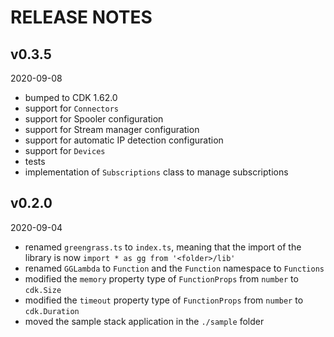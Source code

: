 # RELEASE NOTES

## v0.3.5
2020-09-08
* bumped to CDK 1.62.0
* support for `Connectors`
* support for Spooler configuration
* support for Stream manager configuration
* support for automatic IP detection configuration
* support for `Devices`
* tests
* implementation of `Subscriptions` class to manage subscriptions


## v0.2.0 
2020-09-04

* renamed `greengrass.ts` to `index.ts`, meaning that the import of the library is now `import * as gg from '<folder>/lib'`
* renamed `GGLambda` to `Function` and the `Function` namespace to `Functions`
* modified the `memory` property type of `FunctionProps` from `number` to `cdk.Size`
* modified the `timeout` property type of `FunctionProps` from `number` to `cdk.Duration`
* moved the sample stack application in the `./sample` folder